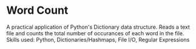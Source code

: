 # Word Count
 A practical application of Python's Dictionary data structure. Reads a text file and counts the total number of
 occurances of each word in the file. Skills used: Python, Dictionaries/Hashmaps, File I/O, Regular Expressions
